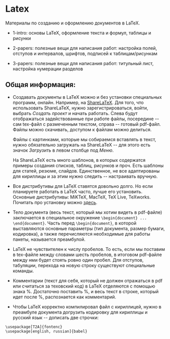 # Latex

Материалы по созданию и оформлению документов в LaTeX.

* 1-intro: основы LaTeX, оформление текста и формул, таблицы и рисунки

* 2-papers: полезные вещи для написания работ: настройка полей, отступов и интервалов, шрифтов, подписей к таблицам/рисункам

* 3-papers: полезные вещи для написания работ: титульный лист, настройка нумерации разделов 


## Общая информация:

* Создавать документы в LaTeX можно и без установки специальных программ, онлайн. Например, на [ShareLaTeX](https://www.sharelatex.com/project]). Для того, что использовать ShareLaTeX, нужно зарегистрироваться, войти, выбрать *Создать проект* и начать работать. Слева будут отображаться задействованные при работе файлы, посередине -- сам tex-файл с размеченным текстом, справа -- готовый pdf-файл. Файлы можно скачивать, доступом к файлам можно делиться. 

    Файлы с картинками, которые мы собираемся вставлять в текст, нужно обязательно загружать на ShareLaTeX -- для этого есть значок *Загрузить* в левом столбце под *Меню*.

    На ShareLaTeX есть много шаблонов, в которых содержатся примеры создания списков, таблиц, рисунков и проч. Есть шаблоны для статей, резюме, слайдов. Единственное, не все адаптированы для кириллицы и за этим нужно следить -- настраивать вручную.

* Все дистрибутивы для LaTeX ставятся довольно долго. Но если планируете работать в LaTeX часто, лучше его установить. Основные дистрибутивы: MiKTeX, MacTeX, TeX Live, TeXworks. Почитать про установку можно [здесь](https://www.latex-project.org/get/). 

* Тело документа (весь текст, который мы хотим видеть в pdf-файле) заключается в специальное окружение `\begin{document} ... \end{document}`. Часть перед `\begin{document}`, в которой выставляются основные параметры (тип документа, размер бумаги, кодировка), а также перечисляются необходимые для работы пакеты, называется преамбулой.

* LaTeX не чувствителен к числу пробелов. То есть, если мы поставим в tex-файле между словами шесть пробелов, в итоговом pdf-файле между нми будет стоять ровно один пробел. Для отступов, табуляции, перехода на новую строку существуют специальные команды.

* Комментарии (текст для себя, который не должен отражаться в pdf или считаться за теховский код) в LaTeX отделяются с помощью знака %. Достаточно поставить %, и весь текст в строке, который идет после %, распознается как комментарий.

* Чтобы LaTeX корректно компилировал файл с кириллицей, нужно в преамбуле документа догрузить кодировку для кириллицы и русский язык -- дописать две строчки:

```
\usepackage[T2A]{fontenc}
\usepackage[english, russian]{babel}
```

